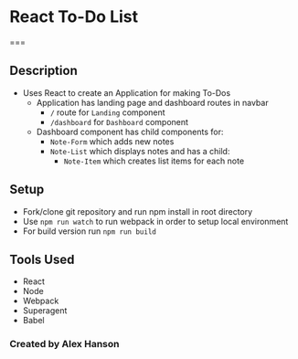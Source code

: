 # React To-Do List
===

## Description 
- Uses React to create an Application for making To-Dos
  - Application has landing page and dashboard routes in navbar
    - `/` route for `Landing` component
    - `/dashboard` for `Dashboard` component
  - Dashboard component has child components for:
    - `Note-Form` which adds new notes
    - `Note-List` which displays notes and has a child:
      - `Note-Item` which creates list items for each note

## Setup
- Fork/clone git repository and run npm install in root directory
- Use `npm run watch` to run webpack in order to setup local environment
- For build version run `npm run build`

## Tools Used
- React
- Node
- Webpack
- Superagent
- Babel

### Created by Alex Hanson